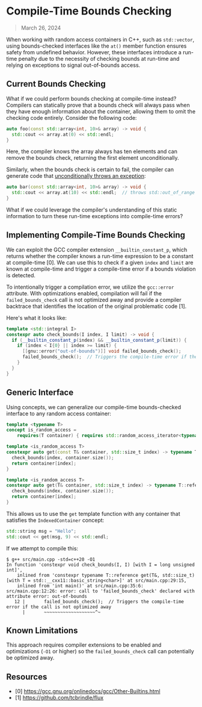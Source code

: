 # Compile-Time Bounds Checking

> March 26, 2024

When working with random access containers in C++, such as `std::vector`, using bounds-checked interfaces like the `at()` member function ensures safety from undefined behavior. However, these interfaces introduce a run-time penalty due to the necessity of checking bounds at run-time and relying on exceptions to signal out-of-bounds access.

## Current Bounds Checking

What if we could perform bounds checking at compile-time instead? Compilers can statically prove that a bounds check will always pass when they have enough information about the container, allowing them to omit the checking code entirely. Consider the following code:

```cpp
auto foo(const std::array<int, 10>& array) -> void {
  std::cout << array.at(0) << std::endl;
}
```

Here, the compiler knows the array always has ten elements and can remove the bounds check, returning the first element unconditionally.

Similarly, when the bounds check is certain to fail, the compiler can generate code that [unconditionally throws an exception](https://godbolt.org/z/94K457E7x):

```cpp
auto bar(const std::array<int, 10>& array) -> void {
  std::cout << array.at(10) << std::endl;  // throws std::out_of_range
}
```

What if we could leverage the compiler's understanding of this static information to turn these run-time exceptions into compile-time errors?

## Implementing Compile-Time Bounds Checking

We can exploit the GCC compiler extension `__builtin_constant_p`, which returns whether the compiler knows a run-time expression to be a constant at compile-time [0]. We can use this to check if a given `index` and `limit` are known at compile-time and trigger a compile-time error if a bounds violation is detected.

To intentionally trigger a compilation error, we utilize the `gcc::error` attribute. With optimizations enabled, compilation will fail if the `failed_bounds_check` call is not optimized away and provide a compiler backtrace that identifies the location of the original problematic code [1].

Here's what it looks like:

```cpp
template <std::integral I>
constexpr auto check_bounds(I index, I limit) -> void {
  if (__builtin_constant_p(index) && __builtin_constant_p(limit)) {
    if (index < I{0} || index >= limit) {
      [[gnu::error("out-of-bounds")]] void failed_bounds_check();
      failed_bounds_check();  // Triggers the compile-time error if the call is not optimized away
    }
  }
}
```

## Generic Interface

Using concepts, we can generalize our compile-time bounds-checked interface to any random access container:

```cpp
template <typename T>
concept is_random_access =
    requires(T container) { requires std::random_access_iterator<typename T::iterator>; };

template <is_random_access T>
constexpr auto get(const T& container, std::size_t index) -> typename T::const_reference {
  check_bounds(index, container.size());
  return container[index];
}

template <is_random_access T>
constexpr auto get(T& container, std::size_t index) -> typename T::reference {
  check_bounds(index, container.size());
  return container[index];
}
```

This allows us to use the `get` template function with any container that satisfies the `IndexedContainer` concept:

```cpp
std::string msg = "Hello";
std::cout << get(msg, 9) << std::endl;
```

If we attempt to compile this:
```
$ g++ src/main.cpp -std=c++20 -O1
In function 'constexpr void check_bounds(I, I) [with I = long unsigned int]',
    inlined from 'constexpr typename T::reference get(T&, std::size_t) [with T = std::__cxx11::basic_string<char>]' at src/main.cpp:29:15,
    inlined from 'int main()' at src/main.cpp:35:6:
src/main.cpp:12:26: error: call to 'failed_bounds_check' declared with attribute error: out-of-bounds
   12 |       failed_bounds_check();  // Triggers the compile-time error if the call is not optimized away
      |       ~~~~~~~~~~~~~~~~~~~^~
```

## Known Limitations

This approach requires compiler extensions to be enabled and optimizations (`-O1` or higher) so the `failed_bounds_check` call can potentially be optimized away.

## Resources

- [0] <https://gcc.gnu.org/onlinedocs/gcc/Other-Builtins.html>
- [1] <https://github.com/tcbrindle/flux>
